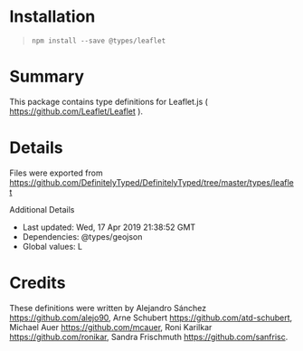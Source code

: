 # Installation
> `npm install --save @types/leaflet`

# Summary
This package contains type definitions for Leaflet.js ( https://github.com/Leaflet/Leaflet ).

# Details
Files were exported from https://github.com/DefinitelyTyped/DefinitelyTyped/tree/master/types/leaflet

Additional Details
 * Last updated: Wed, 17 Apr 2019 21:38:52 GMT
 * Dependencies: @types/geojson
 * Global values: L

# Credits
These definitions were written by Alejandro Sánchez <https://github.com/alejo90>, Arne Schubert <https://github.com/atd-schubert>, Michael Auer <https://github.com/mcauer>, Roni Karilkar <https://github.com/ronikar>, Sandra Frischmuth <https://github.com/sanfrisc>.
